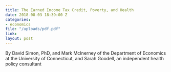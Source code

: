 ```yaml
---
title: The Earned Income Tax Credit, Poverty, and Health
date: 2018-08-03 18:39:00 Z
categories:
- economics
file: "/uploads/pdf.pdf"
link: 
layout: post
---
```


By David Simon, PhD, and Mark McInerney of the Department of Economics at the University of Connecticut, and Sarah Goodell, an independent health policy consultant 